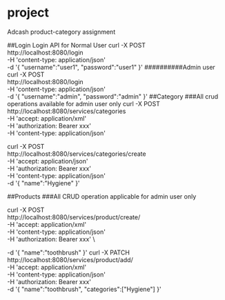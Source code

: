 # project
Adcash product-category assignment

##Login 
Login API for Normal User
curl -X POST \
  http://localhost:8080/login \
  -H 'content-type: application/json' \
  -d '{
"username":"user1",
"password":"user1"
}'
##########Admin user 
curl -X POST \
  http://localhost:8080/login \
  -H 'content-type: application/json' \
  -d '{
"username":"admin",
"password":"admin"
}'
##Category
###All crud operations available for admin user only
curl -X POST \
  http://localhost:8080/services/categories \
  -H 'accept: application/xml' \
  -H 'authorization: Bearer xxx' \
  -H 'content-type: application/json'

curl -X POST \
  http://localhost:8080/services/categories/create \
  -H 'accept: application/json' \
  -H 'authorization: Bearer xxx' \
  -H 'content-type: application/json' \
  -d '{
"name":"Hygiene"
}'

##Products
###All CRUD operation applicable for admin user only

curl -X POST \
  http://localhost:8080/services/product/create/ \
  -H 'accept: application/xml' \
  -H 'content-type: application/json' \
   -H 'authorization: Bearer xxx' \
  
  -d '{
"name":"toothbrush"
}'
curl -X PATCH \
  http://localhost:8080/services/product/add/ \
  -H 'accept: application/xml' \
  -H 'content-type: application/json' \
  -H 'authorization: Bearer xxx' \
  -d '{
"name":"toothbrush",
"categories":["Hygiene"]
}'


